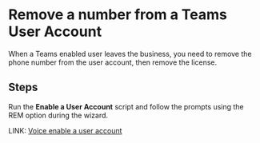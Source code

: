 # Remove a number from a Teams User Account
When a Teams enabled user leaves the business, you need to remove the phone number from the user account, then remove the license.

## Steps
Run the **Enable a User Account** script and follow the prompts using the REM option during the wizard.

LINK: [Voice enable a user account](pages/voice-enable-a-new-user.md)
